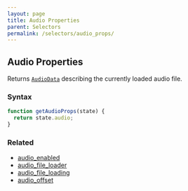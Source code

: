 ```yaml
---
layout: page
title: Audio Properties
parent: Selectors
permalink: /selectors/audio_props/
---
```


## Audio Properties

Returns [`AudioData`](../External/audio_data.js) describing the currently loaded audio file.

### Syntax

```js
function getAudioProps(state) {
  return state.audio;
}
```

### Related

- [audio_enabled](./audio_enabled.md)
- [audio_file_loader](./audio_file_loader.md)
- [audio_file_loading](./audio_file_loading.md)
- [audio_offset](./audio_offset.md)
